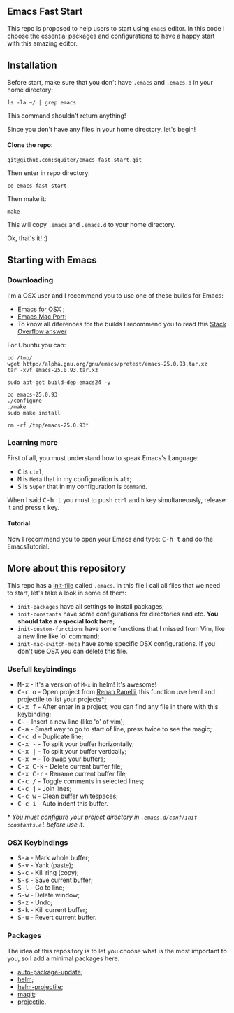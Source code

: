 Emacs Fast Start
----------------

This repo is proposed to help users to start using `emacs` editor. In this code I choose the essential packages and configurations to have a happy start with this amazing editor.

## Installation

Before start, make sure that you don't have `.emacs` and `.emacs.d` in your home directory:

```
ls -la ~/ | grep emacs
```

This command shouldn't return anything!

Since you don't have any files in your home directory, let's begin!  

#### Clone the repo:

```
git@github.com:squiter/emacs-fast-start.git
```

Then enter in repo directory:

```
cd emacs-fast-start
```

Then make it:

```
make
```

This will copy `.emacs` and `.emacs.d` to your home directory.

Ok, that's it! :)

## Starting with Emacs

### Downloading

I'm a OSX user and I recommend you to use one of these builds for Emacs:

* [Emacs for OSX ](http://emacsformacosx.com/);
* [Emacs Mac Port](https://github.com/railwaycat/homebrew-emacsmacport/releases);
* To know all diferences for the builds I recommend you to read this [Stack Overflow answer](http://emacs.stackexchange.com/questions/271/what-is-the-difference-between-aquamacs-and-other-mac-versions-of-emacs)

For Ubuntu you can:

```
cd /tmp/
wget http://alpha.gnu.org/gnu/emacs/pretest/emacs-25.0.93.tar.xz
tar -xvf emacs-25.0.93.tar.xz

sudo apt-get build-dep emacs24 -y

cd emacs-25.0.93
./configure
./make
sudo make install

rm -rf /tmp/emacs-25.0.93*
```

### Learning more

First of all, you must understand how to speak Emacs's Language:

* <kbd>C</kbd> is `ctrl`;
* <kbd>M</kbd> is `Meta` that in my configuration is `alt`;
* <kbd>S</kbd> is `Super` that in my configuration is `command`.

When I said <kbd>C-h t</kbd> you must to push `ctrl` and `h` key simultaneously, release it and press `t` key.


#### Tutorial

Now I recommend you to open your Emacs and type: <kbd>C-h t</kbd> and do the EmacsTutorial.

## More about this repository

This repo has a [init-file](http://www.gnu.org/software/emacs/manual/html_node/emacs/Init-File.html) called `.emacs`. In this file I call all files that we need to start, let's take a look in some of them:

* `init-packages` have all settings to install packages;
* `init-constants` have some configurations for directories and etc. **You should take a especial look here**;
* `init-custom-functions` have some functions that I missed from Vim, like a new line like 'o' command;
* `init-mac-switch-meta` have some specific OSX configurations. If you don't use OSX you can delete this file.

### Usefull keybindings

* <kbd>M-x</kbd> - It's a version of `M-x` in helm! It's awesome!
* <kbd>C-c o</kbd> - Open project from [Renan Ranelli](http://twitter.com/rranelli), this  function use heml and projectile to list your projects*;
* <kbd>C-x f</kbd> - After enter in a project, you can find any file in there with this keybinding;
* <kbd>C-<return></kbd> - Insert a new line (like 'o' of vim);
* <kbd>C-a</kbd> - Smart way to go to start of line, press twice to see the magic;
* <kbd>C-c d</kbd> - Duplicate line;
* <kbd>C-x -</kbd> - To split your buffer horizontally;
* <kbd>C-x |</kbd> - To split your buffer vertically;
* <kbd>C-x =</kbd> - To swap your buffers;
* <kbd>C-x C-k</kbd> - Delete current buffer file;
* <kbd>C-x C-r</kbd> - Rename current buffer file;
* <kbd>C-c /</kbd> - Toggle comments in selected lines;
* <kbd>C-c j</kbd> - Join lines;
* <kbd>C-c w</kbd> - Clean buffer whitespaces;
* <kbd>C-c i</kbd> - Auto indent this buffer.

\* *You must configure your project directory in `.emacs.d/conf/init-constants.el` before use it*.

### OSX Keybindings

* <kbd>S-a</kbd> - Mark whole buffer;
* <kbd>S-v</kbd> - Yank (paste);
* <kbd>S-c</kbd> - Kill ring (copy);
* <kbd>S-s</kbd> - Save current buffer;
* <kbd>S-l</kbd> - Go to line;
* <kbd>S-w</kbd> - Delete window;
* <kbd>S-z</kbd> - Undo;
* <kbd>S-k</kbd> - Kill current buffer;
* <kbd>S-u</kbd> - Revert current buffer.

### Packages

The idea of this repository is to let you choose what is the most important to you, so I add a minimal packages here.

* [auto-package-update](https://github.com/rranelli/auto-package-update.el);
* [helm](https://github.com/emacs-helm/helm);
* [helm-projectile](https://github.com/bbatsov/projectile/blob/master/helm-projectile.el);
* [magit](https://github.com/magit/magit);
* [projectile](https://github.com/bbatsov/projectile).
